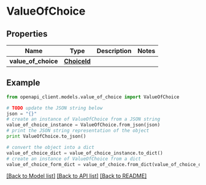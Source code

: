 # ValueOfChoice


## Properties
Name | Type | Description | Notes
------------ | ------------- | ------------- | -------------
**value_of_choice** | [**ChoiceId**](ChoiceId.md) |  | 

## Example

```python
from openapi_client.models.value_of_choice import ValueOfChoice

# TODO update the JSON string below
json = "{}"
# create an instance of ValueOfChoice from a JSON string
value_of_choice_instance = ValueOfChoice.from_json(json)
# print the JSON string representation of the object
print ValueOfChoice.to_json()

# convert the object into a dict
value_of_choice_dict = value_of_choice_instance.to_dict()
# create an instance of ValueOfChoice from a dict
value_of_choice_form_dict = value_of_choice.from_dict(value_of_choice_dict)
```
[[Back to Model list]](../README.md#documentation-for-models) [[Back to API list]](../README.md#documentation-for-api-endpoints) [[Back to README]](../README.md)


